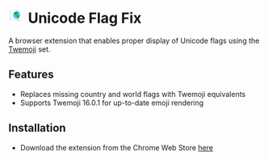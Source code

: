 # <img src="https://raw.githubusercontent.com/l-zariqi/flag-emoji-support/main/icons/icon128.png" alt="flag-icon" width="32" height="32"> Unicode Flag Fix

A browser extension that enables proper display of Unicode flags using the [Twemoji](https://github.com/jdecked/twemoji) set.

## Features  

- Replaces missing country and world flags with Twemoji equivalents
- Supports Twemoji 16.0.1 for up-to-date emoji rendering

## Installation

- Download the extension from the Chrome Web Store [here](https://chromewebstore.google.com/detail/unicode-flag-fix/dbkajadcafcbfampodiaabgpihadojno)

